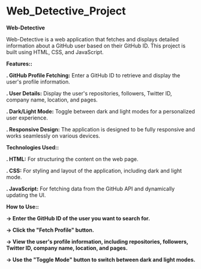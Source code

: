 ﻿# Web_Detective_Project

**Web-Detective**

Web-Detective is a web application that fetches and displays detailed information about a GitHub user based on their GitHub ID. This project is built using HTML, CSS, and JavaScript.

**Features::**


**. GitHub Profile Fetching:** Enter a GitHub ID to retrieve and display the user's profile information.

**. User Details:** Display the user's repositories, followers, Twitter ID, company name, location, and pages.

**. Dark/Light Mode:** Toggle between dark and light modes for a personalized user experience.

**. Responsive Design:** The application is designed to be fully responsive and works seamlessly on various devices.


**Technologies Used::**

**. HTML:** For structuring the content on the web page.

**. CSS:** For styling and layout of the application, including dark and light mode.

**. JavaScript:** For fetching data from the GitHub API and dynamically updating the UI.

**How to Use::**

**-> Enter the GitHub ID of the user you want to search for.**

**-> Click the "Fetch Profile" button.**

**-> View the user's profile information, including repositories, followers, Twitter ID, company name, location, and pages.**

**-> Use the "Toggle Mode" button to switch between dark and light modes.**

